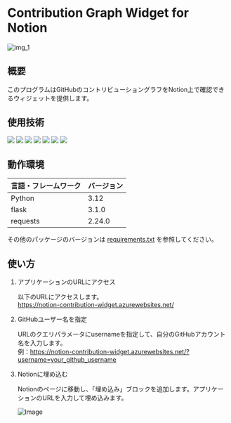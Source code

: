 # Contribution Graph Widget for Notion

![img_1](https://qiita-user-contents.imgix.net/https%3A%2F%2Fqiita-image-store.s3.ap-northeast-1.amazonaws.com%2F0%2F3828517%2Fa61704d4-8dce-dafe-5296-4504242bfaab.png?ixlib=rb-4.0.0&auto=format&gif-q=60&q=75&s=67a95e2de5e99ea43087a95f6f590bed)

## 概要

このプログラムはGitHubのコントリビューショングラフをNotion上で確認できるウィジェットを提供します。

## 使用技術
<p style="display: inline">
    <img src="https://img.shields.io/badge/-Python-F9DC3E.svg?logo=python&style=flat">
    <img src="https://img.shields.io/badge/-CSS3-1572B6.svg?logo=css3&style=flat">
    <img src="https://img.shields.io/badge/-HTML5-333.svg?logo=html5&style=flat">
    <img src="https://img.shields.io/badge/-Github-181717.svg?logo=github&style=popout">
    <img src="https://img.shields.io/badge/GraphQL-ff379b?style=flat&logo=graphql">
    <img src="https://img.shields.io/badge/-Azure-2560E0.svg?logo=azure-pipelines&style=popout">
    <img src="https://img.shields.io/badge/Azure%20Web%20App-blue?style=flat">
</p>

## 動作環境
| 言語・フレームワーク  | バージョン |
| --------------------- | ---------- |
| Python                | 3.12       |
| flask                 | 3.1.0      |
| requests              | 2.24.0     |

その他のパッケージのバージョンは [requirements.txt](./requirements.txtrequirements.txt) を参照してください。

## 使い方
1. アプリケーションのURLにアクセス
    
    以下のURLにアクセスします。<br>
    https://notion-contribution-widget.azurewebsites.net/

2. GitHubユーザー名を指定
    
    URLのクエリパラメータにusernameを指定して、自分のGitHubアカウント名を入力します。<br>
    例：https://notion-contribution-widget.azurewebsites.net/?username=your_github_username

3. Notionに埋め込む

    Notionのページに移動し、「埋め込み」ブロックを追加します。アプリケーションのURLを入力して埋め込みます。
    
    ![Image](https://github.com/user-attachments/assets/c0d1757f-f20c-42b3-ab1e-af8a72b66255)